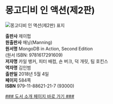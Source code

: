   
# 몽고디비 인 액션(제2판)
  

![몽고디비 인 액션(제2판) 표지](http://image.kyobobook.co.kr/images/book/xlarge/217/x9791188621217.jpg)

**출판사** 제이펍  
**원출판사** 매닝(Manning)  
**원서명** MongoDB in Action, Second Edition  
(원서 ISBN: 9781617291609)  
**저자명** 카일 뱅커, 피터 배컴, 숀 버크, 덕 개릿, 팀 호킨스  
**역자명** 김인범  
**출판일** 2018년 5월 4일  
**페이지** 584쪽  
**ISBN** 979-11-88621-21-7 (93000)  


[### 도서 소개 페이지 바로 가기 ###](http://jpub.tistory.com/799)